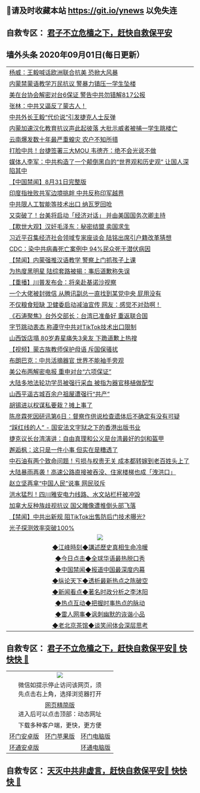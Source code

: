 ## 📩请及时收藏本站 https://git.io/ynews 以免失连</a>
## 自救专区： [君子不立危樯之下，赶快自救保平安 ](https://github.com/pwgy/td/blob/master/README.md)

## 墙外头条 2020年09月01日(每日更新）</a>

 <table>
<tr><td colspan="2" align="left"><a href="https://wvlxozxp.xvhtf.cyou/?name=c1218559&key=krgexxuardvhjliu&from=gy2">杨威：王毅喊话欧洲联合抗美 恐掀大风暴</a></td></tr>
<tr><td colspan="2" align="left"><a href="https://wvlxozxp.xvhtf.cyou/?name=c1218610&key=krgexxuardvhjliu&from=gy2">内蒙禁蒙语教学万民抗议 警暴力镇压一学生坠楼</a></td></tr>
<tr><td colspan="2" align="left"><a href="https://wvlxozxp.xvhtf.cyou/?name=c1218614&key=krgexxuardvhjliu&from=gy2">美在台协会解密对台6保证 警告中共勿错解817公报</a></td></tr>
<tr><td colspan="2" align="left"><a href="https://wvlxozxp.xvhtf.cyou/?name=c1218628&key=krgexxuardvhjliu&from=gy2">张林：中共又逼反了蒙古人！</a></td></tr>
<tr><td colspan="2" align="left"><a href="https://wvlxozxp.xvhtf.cyou/?name=c1218601&key=krgexxuardvhjliu&from=gy2">中共外长王毅“代价说”引发捷克人士反弹</a></td></tr>
<tr><td colspan="2" align="left"><a href="https://wvlxozxp.xvhtf.cyou/?name=c1218548&key=krgexxuardvhjliu&from=gy2">内蒙加速汉化教育抗议声此起彼落 大批示威者被捕一学生跳楼亡</a></td></tr>
<tr><td colspan="2" align="left"><a href="https://wvlxozxp.xvhtf.cyou/?name=c1218626&key=krgexxuardvhjliu&from=gy2">云南爆发数十年最严重蝗灾 农户不知所措</a></td></tr>
<tr><td colspan="2" align="left"><a href="https://wvlxozxp.xvhtf.cyou/?name=c1218605&key=krgexxuardvhjliu&from=gy2">打脸中共！台捷签署三大MOU 韦德齐：绝不会光说不做</a></td></tr>
<tr><td colspan="2" align="left"><a href="https://wvlxozxp.xvhtf.cyou/?name=c1218607&key=krgexxuardvhjliu&from=gy2">媒体人李军：中共构造了一个颠倒黑白的“世界观和历史观” 让国人深陷其中</a></td></tr>
<tr><td colspan="2" align="left"><a href="https://wvlxozxp.xvhtf.cyou/?name=c1218613&key=krgexxuardvhjliu&from=gy2">【中国禁闻】8月31日完整版</a></td></tr>
<tr><td colspan="2" align="left"><a href="https://wvlxozxp.xvhtf.cyou/?name=c1218642&key=krgexxuardvhjliu&from=gy2">印度指挫败共军边境挑衅 中共反称印军越界</a></td></tr>
<tr><td colspan="2" align="left"><a href="https://wvlxozxp.xvhtf.cyou/?name=c1218609&key=krgexxuardvhjliu&from=gy2">中共限人工智能等技术出口 纳瓦罗回呛</a></td></tr>
<tr><td colspan="2" align="left"><a href="https://wvlxozxp.xvhtf.cyou/?name=c1218602&key=krgexxuardvhjliu&from=gy2">又突破了！台美将启动「经济对话」 并由美国国务次卿主持</a></td></tr>
<tr><td colspan="2" align="left"><a href="https://wvlxozxp.xvhtf.cyou/?name=c1218572&key=krgexxuardvhjliu&from=gy2">【欺世大观】汉奸毛泽东：秘密结盟 卖国求生</a></td></tr>
<tr><td colspan="2" align="left"><a href="https://wvlxozxp.xvhtf.cyou/?name=c1218553&key=krgexxuardvhjliu&from=gy2">习近平召集经济社会领域专家座谈会 陆铭出席引户籍改革猜想</a></td></tr>
<tr><td colspan="2" align="left"><a href="https://wvlxozxp.xvhtf.cyou/?name=c1218604&key=krgexxuardvhjliu&from=gy2">CDC：染中共病毒死亡案例中 94%民众死于潜伏病因</a></td></tr>
<tr><td colspan="2" align="left"><a href="https://wvlxozxp.xvhtf.cyou/?name=c1218615&key=krgexxuardvhjliu&from=gy2">【禁闻】内蒙强推汉语教学 警察上门抓孩子上课</a></td></tr>
<tr><td colspan="2" align="left"><a href="https://wvlxozxp.xvhtf.cyou/?name=c1218640&key=krgexxuardvhjliu&from=gy2">为热度黑明星 陆综套路被揭：事后道歉称失误</a></td></tr>
<tr><td colspan="2" align="left"><a href="https://wvlxozxp.xvhtf.cyou/?name=c1218639&key=krgexxuardvhjliu&from=gy2">【重播】川普发布会：将亲赴基诺沙视察</a></td></tr>
<tr><td colspan="2" align="left"><a href="https://wvlxozxp.xvhtf.cyou/?name=c1218657&key=krgexxuardvhjliu&from=gy2">一个大佬被封微信 从腾讯副总一直找到某党中央 屁用没有</a></td></tr>
<tr><td colspan="2" align="left"><a href="https://wvlxozxp.xvhtf.cyou/?name=c1218649&key=krgexxuardvhjliu&from=gy2">不仅粮食短缺 卫健委启动减油宣传 网友：感觉不对劲啊！</a></td></tr>
<tr><td colspan="2" align="left"><a href="https://wvlxozxp.xvhtf.cyou/?name=c1218560&key=krgexxuardvhjliu&from=gy2">《石涛聚焦》台外交部长：台湾已准备好 重返联合国</a></td></tr>
<tr><td colspan="2" align="left"><a href="https://wvlxozxp.xvhtf.cyou/?name=c1218606&key=krgexxuardvhjliu&from=gy2">字节跳动表态 称遵守中共对TikTok技术出口限制</a></td></tr>
<tr><td colspan="2" align="left"><a href="https://wvlxozxp.xvhtf.cyou/?name=c1218568&key=krgexxuardvhjliu&from=gy2">山西饭店塌 80岁寿星痛失3亲友 下跪道歉上热搜</a></td></tr>
<tr><td colspan="2" align="left"><a href="https://wvlxozxp.xvhtf.cyou/?name=c1218638&key=krgexxuardvhjliu&from=gy2">【视频】蒙古族教师保护母语 斥国保骚扰</a></td></tr>
<tr><td colspan="2" align="left"><a href="https://wvlxozxp.xvhtf.cyou/?name=c1218641&key=krgexxuardvhjliu&from=gy2">布朗巴克：中共活摘器官 世界不能袖手旁观</a></td></tr>
<tr><td colspan="2" align="left"><a href="https://wvlxozxp.xvhtf.cyou/?name=c1218554&key=krgexxuardvhjliu&from=gy2">美公布两解密电报 重申对台“六项保证”</a></td></tr>
<tr><td colspan="2" align="left"><a href="https://wvlxozxp.xvhtf.cyou/?name=c1218627&key=krgexxuardvhjliu&from=gy2">大陆多地法轮功学员被强行采血  被指为器官移植做配型</a></td></tr>
<tr><td colspan="2" align="left"><a href="https://wvlxozxp.xvhtf.cyou/?name=c1218551&key=krgexxuardvhjliu&from=gy2">山西平遥古城百余户祖屋遭强行“共产”</a></td></tr>
<tr><td colspan="2" align="left"><a href="https://wvlxozxp.xvhtf.cyou/?name=c1218654&key=krgexxuardvhjliu&from=gy2">胡锡进以权谋私要栽？摊上事了</a></td></tr>
<tr><td colspan="2" align="left"><a href="https://wvlxozxp.xvhtf.cyou/?name=c1218622&key=krgexxuardvhjliu&from=gy2">陈彦霖死因研讯第6日：督察作供说检查遗体后不确定有没有可疑</a></td></tr>
<tr><td colspan="2" align="left"><a href="https://wvlxozxp.xvhtf.cyou/?name=c1218546&key=krgexxuardvhjliu&from=gy2">“踩红线的人” - 国安法文字狱之下的香港出版书业</a></td></tr>
<tr><td colspan="2" align="left"><a href="https://wvlxozxp.xvhtf.cyou/?name=c1218547&key=krgexxuardvhjliu&from=gy2">捷克议长台湾演讲：自由真理和公义是台湾最好的剑和盔甲</a></td></tr>
<tr><td colspan="2" align="left"><a href="https://wvlxozxp.xvhtf.cyou/?name=c1218658&key=krgexxuardvhjliu&from=gy2">邂逅枫：这只是一件小事 但实在是糟透了</a></td></tr>
<tr><td colspan="2" align="left"><a href="https://wvlxozxp.xvhtf.cyou/?name=c1218655&key=krgexxuardvhjliu&from=gy2">中石油有两个致命问题！亏损与权贵无关 成本都转嫁到老百姓头上了</a></td></tr>
<tr><td colspan="2" align="left"><a href="https://wvlxozxp.xvhtf.cyou/?name=c1218600&key=krgexxuardvhjliu&from=gy2">大陆暴雨再袭！高速公路直接被吞没、住家楼梯也成「洩洪口」</a></td></tr>
<tr><td colspan="2" align="left"><a href="https://wvlxozxp.xvhtf.cyou/?name=c1218550&key=krgexxuardvhjliu&from=gy2">赵立坚再拿“中国人民”说事 网民驳斥</a></td></tr>
<tr><td colspan="2" align="left"><a href="https://wvlxozxp.xvhtf.cyou/?name=c1218586&key=krgexxuardvhjliu&from=gy2">洪水猛烈！四川雅安电力线路、水文站栏杆被冲毁</a></td></tr>
<tr><td colspan="2" align="left"><a href="https://wvlxozxp.xvhtf.cyou/?name=c1218603&key=krgexxuardvhjliu&from=gy2">加拿大反种族歧视抗议 国父雕像遭推倒头部飞落</a></td></tr>
<tr><td colspan="2" align="left"><a href="https://wvlxozxp.xvhtf.cyou/?name=c1218574&key=krgexxuardvhjliu&from=gy2">【禁闻】中共出新规 阻TikTok出售防后门技术曝光?</a></td></tr>
<tr><td colspan="2" align="left"><a href="https://wvlxozxp.xvhtf.cyou/?name=c1218584&key=krgexxuardvhjliu&from=gy2">光子探测效率突破100%</a></td></tr>

 <tr>
   <td colspan="2" align=center><img src="https://cdn.jsdelivr.net/gh/gyoupiodf/im1/jf-1.jpg"></td>
  </tr>
   <tr>
   <td colspan="2" align=center> 
<a href="https://xdihm.casa/oo.aspx?name=c922850&key=sdxhftoyfkhpuaxy&from=gy2&tag=9877">◆江峰時刻◆講述歷史真相生命冷暖</a><br/>
    </td>
  </tr>
   <tr>
   <td colspan="2" align=center> 
<a href="https://xdihm.casa/oo.aspx?name=c816850&key=sdxhftoyfkhpuaxy&from=gy2&tag=9877">◆今日点击◆全球华语最热脱口秀</a><br/>
    </td>
  </tr>
  <tr>
  <td colspan="2" align=center>
<a href="https://xdihm.casa/oo.aspx?name=c816860&key=sdxhftoyfkhpuaxy&from=gy2&tag=99733110">◆中国禁闻◆报道中国最深度内幕</a><br/>
   </tr>
  <tr>
     <td colspan="2" align=center>
<a href="https://xdihm.casa/oo.aspx?name=c816855&key=sdxhftoyfkhpuaxy&from=gy2&tag=997110">◆纵论天下◆透析最新热点之陈破空</a><br/>
   </tr>
   <tr>
      <td colspan="2" align=center>
<a href="https://xdihm.casa/oo.aspx?name=c838308&key=sdxhftoyfkhpuaxy&from=gy2&tag=9973110">◆新闻看点◆著名时政分析之李沐阳</a><br/>
   </tr>
   <tr>
     <td colspan="2" align=center>
<a href="https://xdihm.casa/oo.aspx?name=c816852&key=sdxhftoyfkhpuaxy&from=gy2&tag=9733110">◆热点互动◆把握时事热点的脉动</a><br/>
   </tr>
   <tr>
      <td colspan="2" align=center>
<a href="https://xdihm.casa/oo.aspx?name=c816694&key=sdxhftoyfkhpuaxy&from=gy2&tag=93310">◆雷人网事◆讽刺幽默的诙谐小品</a><br/>
   </tr>
   <tr>
    <td colspan="2" align=center>
<a href="https://xdihm.casa/oo.aspx?name=c816650&key=sdxhftoyfkhpuaxy&from=gy2&tag=9973110">◆老北京茶馆◆谈笑间体会深层思考</a><br/>
   </tr>
</table>

 ## 自救专区： [君子不立危樯之下，赶快自救保平安🍎 快快快 📩](https://github.com/pwgy/td/blob/master/README.md)
 
<table>
  <tr>
    <td colspan="3" align="center"><img src="https://cdn.jsdelivr.net/gh/opipe/up/oGate65.jpg"/></td>
  </tr>
  <tr>
    <td colspan="3" align="center">微信如提示停止访问该网页，须<br/>先点击右上角，选择浏览器打开</td>
  <tr>
  <tr>
    <td colspan="3" align="center"><a href="https://gitcdn.xyz/cdn/otiny/up/master/show005.htm">网页精简版</a><br/>进入后可以点击顶部：动态网址</td>
  </tr>
  <tr>
    <td colspan="3" align="center">下载多种客户端，更快，更方便</td>
  <tr>
  <tr>
    <td align="center"><a href="https://cdn.jsdelivr.net/gh/opipe/up/oGatea.apk">环门安卓版</a></td>
    <td align="center"><a href="https://x.co/odisk">环门苹果版</a></td>
    <td align="center"><a href="https://cdn.jsdelivr.net/gh/opipe/up/oGate.zip">环门电脑版</a></td>
  </tr>
  <tr>
    <td align="center"><a href="https://cdn.jsdelivr.net/gh/opipe/up/oPipe.apk">环通安卓版</a></td>
    <td align="center"></td>
    <td align="center"><a href="https://raw.githubusercontent.com/opipe/up/master/oPipe.zip">环通电脑版</a></td>
  </tr>
  
</table>


 ## 自救专区： [天灭中共非虚言，赶快自救保平安🍎 快快快 📩](https://github.com/pwgy/td/blob/master/README.md)
